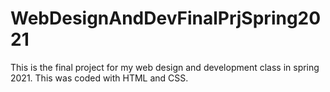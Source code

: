 # WebDesignAndDevFinalPrjSpring2021
This is the final project for my web design and development class in spring 2021.  This was coded with HTML and CSS.
